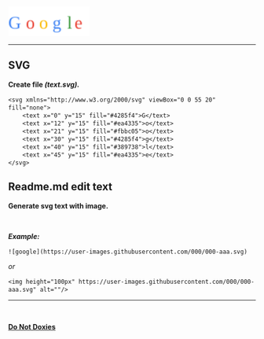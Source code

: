 <img height="60px" src="https://raw.githubusercontent.com/ZazerConer/dnd/main/file/text/dnd.svg" alt=""/>

<hr>

## SVG <text>

**Create file _(text.svg)._**

```rubi
<svg xmlns="http://www.w3.org/2000/svg" viewBox="0 0 55 20" fill="none">
    <text x="0" y="15" fill="#4285f4">G</text>
    <text x="12" y="15" fill="#ea4335">o</text>
    <text x="21" y="15" fill="#fbbc05">o</text>
    <text x="30" y="15" fill="#4285f4">g</text>
    <text x="40" y="15" fill="#389738">l</text>
    <text x="45" y="15" fill="#ea4335">e</text>
</svg>
```

## Readme.md edit text

**Generate svg text with image.**

<br>

**_Example:_**

```rubi
![google](https://user-images.githubusercontent.com/000/000-aaa.svg)
```

_or_

```rubi
<img height="100px" https://user-images.githubusercontent.com/000/000-aaa.svg" alt=""/>
```

<hr>
<br>

**[Do Not Doxies](https://github.com/ZazerConer/dnd)**

